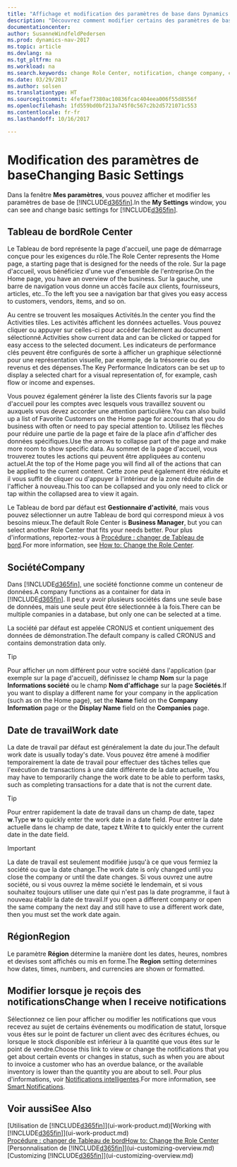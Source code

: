 ```yaml
---
title: "Affichage et modification des paramètres de base dans Dynamics NAV"
description: "Découvrez comment modifier certains des paramètres de base de Dynamics NAV, par exemple, le Tableau de bord, la société, ou la date de travail."
documentationcenter: 
author: SusanneWindfeldPedersen
ms.prod: dynamics-nav-2017
ms.topic: article
ms.devlang: na
ms.tgt_pltfrm: na
ms.workload: na
ms.search.keywords: change Role Center, notification, change company, change work date
ms.date: 03/29/2017
ms.author: solsen
ms.translationtype: HT
ms.sourcegitcommit: 4fefaef7380ac10836fcac404eea006f55d8556f
ms.openlocfilehash: 1fd559bd0bf213a745f0c567c2b2d5721071c553
ms.contentlocale: fr-fr
ms.lasthandoff: 10/16/2017

---
```

# <a name="changing-basic-settings"></a><span data-ttu-id="16002-103">Modification des paramètres de base</span><span class="sxs-lookup"><span data-stu-id="16002-103">Changing Basic Settings</span></span>
<span data-ttu-id="16002-104">Dans la fenêtre **Mes paramètres**, vous pouvez afficher et modifier les paramètres de base de [!INCLUDE[d365fin](includes/d365fin_md.md)].</span><span class="sxs-lookup"><span data-stu-id="16002-104">In the **My Settings** window, you can see and change basic settings for [!INCLUDE[d365fin](includes/d365fin_md.md)].</span></span>  

## <a name="role-center"></a><span data-ttu-id="16002-105">Tableau de bord</span><span class="sxs-lookup"><span data-stu-id="16002-105">Role Center</span></span>
<span data-ttu-id="16002-106">Le Tableau de bord représente la page d'accueil, une page de démarrage conçue pour les exigences du rôle.</span><span class="sxs-lookup"><span data-stu-id="16002-106">The Role Center represents the Home page, a starting page that is designed for the needs of the role.</span></span> <span data-ttu-id="16002-107">Sur la page d'accueil, vous bénéficiez d'une vue d'ensemble de l'entreprise.</span><span class="sxs-lookup"><span data-stu-id="16002-107">On the Home page, you have an overview of the business.</span></span> <span data-ttu-id="16002-108">Sur la gauche, une barre de navigation vous donne un accès facile aux clients, fournisseurs, articles, etc..</span><span class="sxs-lookup"><span data-stu-id="16002-108">To the left you see a navigation bar that gives you easy access to customers, vendors, items, and so on.</span></span>

<span data-ttu-id="16002-109">Au centre se trouvent les mosaïques Activités.</span><span class="sxs-lookup"><span data-stu-id="16002-109">In the center you find the Activities tiles.</span></span> <span data-ttu-id="16002-110">Les activités affichent les données actuelles. Vous pouvez cliquer ou appuyer sur celles-ci pour accéder facilement au document sélectionné.</span><span class="sxs-lookup"><span data-stu-id="16002-110">Activities show current data and can be clicked or tapped for easy access to the selected document.</span></span> <span data-ttu-id="16002-111">Les indicateurs de performance clés peuvent être configurés de sorte à afficher un graphique sélectionné pour une représentation visuelle, par exemple, de la trésorerie ou des revenus et des dépenses.</span><span class="sxs-lookup"><span data-stu-id="16002-111">The Key Performance Indicators can be set up to display a selected chart for a visual representation of, for example, cash flow or income and expenses.</span></span>

<span data-ttu-id="16002-112">Vous pouvez également générer la liste des Clients favoris sur la page d'accueil pour les comptes avec lesquels vous travaillez souvent ou auxquels vous devez accorder une attention particulière.</span><span class="sxs-lookup"><span data-stu-id="16002-112">You can also build up a list of Favorite Customers on the Home page for accounts that you do business with often or need to pay special attention to.</span></span> <span data-ttu-id="16002-113">Utilisez les flèches pour réduire une partie de la page et faire de la place afin d'afficher des données spécifiques.</span><span class="sxs-lookup"><span data-stu-id="16002-113">Use the arrows to collapse part of the page and make more room to show specific data.</span></span> <span data-ttu-id="16002-114">Au sommet de la page d'accueil, vous trouverez toutes les actions qui peuvent être appliquées au contenu actuel.</span><span class="sxs-lookup"><span data-stu-id="16002-114">At the top of the Home page you will find all of the actions that can be applied to the current content.</span></span> <span data-ttu-id="16002-115">Cette zone peut également être réduite et il vous suffit de cliquer ou d'appuyer à l'intérieur de la zone réduite afin de l'afficher à nouveau.</span><span class="sxs-lookup"><span data-stu-id="16002-115">This too can be collapsed and you only need to click or tap within the collapsed area to view it again.</span></span>

<span data-ttu-id="16002-116">Le Tableau de bord par défaut est **Gestionnaire d'activité**, mais vous pouvez sélectionner un autre Tableau de bord qui correspond mieux à vos besoins mieux.</span><span class="sxs-lookup"><span data-stu-id="16002-116">The default Role Center is **Business Manager**, but you can select another Role Center that fits your needs better.</span></span> <span data-ttu-id="16002-117">Pour plus d'informations, reportez-vous à [Procédure : changer de Tableau de bord](change-role.md).</span><span class="sxs-lookup"><span data-stu-id="16002-117">For more information, see [How to: Change the Role Center](change-role.md).</span></span>

## <a name="company"></a><span data-ttu-id="16002-118">Société</span><span class="sxs-lookup"><span data-stu-id="16002-118">Company</span></span>
<span data-ttu-id="16002-119">Dans [!INCLUDE[d365fin](includes/d365fin_md.md)], une société fonctionne comme un conteneur de données.</span><span class="sxs-lookup"><span data-stu-id="16002-119">A company functions as a container for data in [!INCLUDE[d365fin](includes/d365fin_md.md)].</span></span> <span data-ttu-id="16002-120">Il peut y avoir plusieurs sociétés dans une seule base de données, mais une seule peut être sélectionnée à la fois.</span><span class="sxs-lookup"><span data-stu-id="16002-120">There can be multiple companies in a database, but only one can be selected at a time.</span></span>

<span data-ttu-id="16002-121">La société par défaut est appelée CRONUS et contient uniquement des données de démonstration.</span><span class="sxs-lookup"><span data-stu-id="16002-121">The default company is called CRONUS and contains demonstration data only.</span></span>

> [!TIP]  
>   <span data-ttu-id="16002-122">Pour afficher un nom différent pour votre société dans l'application (par exemple sur la page d'accueil), définissez le champ **Nom** sur la page **Informations société** ou le champ **Nom d'affichage** sur la page **Sociétés**.</span><span class="sxs-lookup"><span data-stu-id="16002-122">If you want to display a different name for your company in the application (such as on the Home page), set the **Name** field on the **Company Information** page or the **Display Name** field on the **Companies** page.</span></span>  

## <a name="work-date"></a><span data-ttu-id="16002-123">Date de travail</span><span class="sxs-lookup"><span data-stu-id="16002-123">Work date</span></span>
<span data-ttu-id="16002-124">La date de travail par défaut est généralement la date du jour.</span><span class="sxs-lookup"><span data-stu-id="16002-124">The default work date is usually today's date.</span></span> <span data-ttu-id="16002-125">Vous pouvez être amené à modifier temporairement la date de travail pour effectuer des tâches telles que l'exécution de transactions à une date différente de la date actuelle, .</span><span class="sxs-lookup"><span data-stu-id="16002-125">You may have to temporarily change the work date to be able to perform tasks, such as completing transactions for a date that is not the current date.</span></span>

> [!TIP]  
>   <span data-ttu-id="16002-126">Pour entrer rapidement la date de travail dans un champ de date, tapez **w**.</span><span class="sxs-lookup"><span data-stu-id="16002-126">Type **w** to quickly enter the work date in a date field.</span></span> <span data-ttu-id="16002-127">Pour entrer la date actuelle dans le champ de date, tapez **t**.</span><span class="sxs-lookup"><span data-stu-id="16002-127">Write **t** to quickly enter the current date in the date field.</span></span>

> [!IMPORTANT]  
>   <span data-ttu-id="16002-128">La date de travail est seulement modifiée jusqu'à ce que vous fermiez la société ou que la date change.</span><span class="sxs-lookup"><span data-stu-id="16002-128">The work date is only changed until you close the company or until the date changes.</span></span> <span data-ttu-id="16002-129">Si vous ouvrez une autre société, ou si vous ouvrez la même société le lendemain, et si vous souhaitez toujours utiliser une date qui n'est pas la date programme, il faut à nouveau établir la date de travail.</span><span class="sxs-lookup"><span data-stu-id="16002-129">If you open a different company or open the same company the next day and still have to use a different work date, then you must set the work date again.</span></span>

## <a name="region"></a><span data-ttu-id="16002-130">Région</span><span class="sxs-lookup"><span data-stu-id="16002-130">Region</span></span>
<span data-ttu-id="16002-131">Le paramètre **Région** détermine la manière dont les dates, heures, nombres et devises sont affichés ou mis en forme.</span><span class="sxs-lookup"><span data-stu-id="16002-131">The **Region** setting determines how dates, times, numbers, and currencies are shown or formatted.</span></span>   

## <a name="change-when-i-receive-notifications"></a><span data-ttu-id="16002-132">Modifier lorsque je reçois des notifications</span><span class="sxs-lookup"><span data-stu-id="16002-132">Change when I receive notifications</span></span>
<span data-ttu-id="16002-133">Sélectionnez ce lien pour afficher ou modifier les notifications que vous recevez au sujet de certains événements ou modification de statut, lorsque vous êtes sur le point de facturer un client avec des écritures échues, ou lorsque le stock disponible est inférieur à la quantité que vous êtes sur le point de vendre.</span><span class="sxs-lookup"><span data-stu-id="16002-133">Choose this link to view or change the notifications that you get about certain events or changes in status, such as when you are about to invoice a customer who has an overdue balance, or the available inventory is lower than the quantity you are about to sell.</span></span> <span data-ttu-id="16002-134">Pour plus d'informations, voir [Notifications intelligentes](ui-smart-notifications.md).</span><span class="sxs-lookup"><span data-stu-id="16002-134">For more information, see [Smart Notifications](ui-smart-notifications.md).</span></span>

## <a name="see-also"></a><span data-ttu-id="16002-135">Voir aussi</span><span class="sxs-lookup"><span data-stu-id="16002-135">See Also</span></span>
<span data-ttu-id="16002-136">[Utilisation de [!INCLUDE[d365fin](includes/d365fin_md.md)]](ui-work-product.md)</span><span class="sxs-lookup"><span data-stu-id="16002-136">[Working with [!INCLUDE[d365fin](includes/d365fin_md.md)]](ui-work-product.md)</span></span>  
[<span data-ttu-id="16002-137">Procédure : changer de Tableau de bord</span><span class="sxs-lookup"><span data-stu-id="16002-137">How to: Change the Role Center</span></span>](change-role.md)  
<span data-ttu-id="16002-138">[Personnalisation de [!INCLUDE[d365fin](includes/d365fin_md.md)]](ui-customizing-overview.md)</span><span class="sxs-lookup"><span data-stu-id="16002-138">[Customizing [!INCLUDE[d365fin](includes/d365fin_md.md)]](ui-customizing-overview.md)</span></span>  

